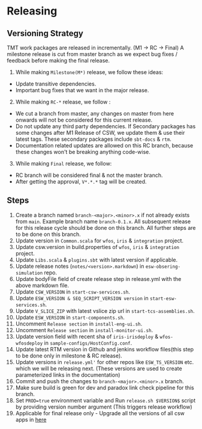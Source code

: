 # Releasing

## Versioning Strategy

TMT work packages are released in incrementally. (M1 -> RC -> Final)
A milestone release is cut from master branch as we expect bug fixes / feedback before making the final release.
1. While making `Milestone(M*)` release, we follow these ideas:
- Update transitive dependencies.
- Important bug fixes that we want in the major release.
2. While making `RC-*` release, we follow :
- We cut a branch from master, any changes on master from here onwards will not be considered for this current release.
- Do not update any third party dependencies.
  If Secondary packages has some changes after M1 Release of CSW, we update them & use their latest tags.
  These secondary packages include `sbt-docs` & `rtm`.
- Documentation related updates are allowed on this RC branch, because these changes won't be breaking anything code-wise.
3. While making `Final` release, we follow:
- RC branch will be considered final & not the master branch.
- After getting the approval, `V*.*.*` tag will be created.

## Steps

1. Create a branch named `branch-<major>.<minor>.x` if not already exists from `main`. Example branch name `branch-0.1.x`.
   All subsequent release for this release cycle should be done on this branch. All further steps are to be done on this branch.
2. Update version in `Common.scala` for `wfos`, `iris` & `integration` project.
3. Update csw.version in build.properties of `wfos`, `iris` & `integration` project.
4. Update `Libs.scala` & `plugins.sbt` with latest version if applicable.
5. Update release notes (`notes/<version>.markdown`) in `esw-obsering-simulation` repo.
6. Update bodyFile field of create release step in release.yml with the above markdown file. 
7. Update `CSW_VERSION` in `start-csw-services.sh`.
8. Update `ESW_VERSION & SEQ_SCRIPT_VERSION version` in `start-esw-services.sh`.
9. Update `V_SLICE_ZIP` with latest vslice zip url in `start-tcs-assemblies.sh`.
10. Update `ESW_VERSION` in `start-components.sh`.
11. Uncomment `Release section` in `install-eng-ui.sh`.
12. Uncomment `Release section` in `install-monitor-ui.sh`.
13. Update version field with recent sha of `iris-irisdeploy` & `wfos-wfosdeploy` in `sample-configs/HostConfig.conf`.
14. Update latest RTM version in Github and jenkins workflow files(this step to be done only in milestone & RC release).
15. Update versions in `release.yml'` for other repos like `ESW_TS_VERSION` etc. which we will be releasing next. (These versions are used to create parameterized links in the documentation)
16. Commit and push the changes to `branch-<major>.<minor>.x` branch.
17. Make sure build is green for dev and paradox link check pipeline for this branch.
18. Set `PROD=true` environment variable and Run `release.sh $VERSION$` script by providing version number argument (This triggers release workflow)
19. Applicable for final release only - Upgrade all the versions of all csw apps in [here](https://github.com/tmtsoftware/osw-apps/blob/master/apps.json)
